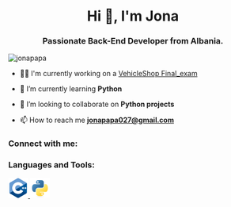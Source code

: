 <h1 align="center">Hi 👋, I'm Jona</h1>
<h3 align="center">Passionate Back-End Developer from Albania.</h3>

<p align="left"> <img src="https://komarev.com/ghpvc/?username=jonapapa&label=Profile%20views&color=0e75b6&style=flat" alt="jonapapa" /> </p>

- 👨‍💻 I'm currently working on a [VehicleShop Final_exam](https://github.com/JonaPapa/VehicleShop#vehicleshop)

- 🌱 I’m currently learning **Python**

- 👯 I’m looking to collaborate on **Python projects**

- 📫 How to reach me **jonapapa027@gmail.com**

<h3 align="left">Connect with me:</h3>
<p align="left">
</p>

<h3 align="left">Languages and Tools:</h3>
<p align="left"> <a href="https://www.w3schools.com/cpp/" target="_blank" rel="noreferrer"> <img src="https://raw.githubusercontent.com/devicons/devicon/master/icons/cplusplus/cplusplus-original.svg" alt="cplusplus" width="40" height="40"/> </a> <a href="https://www.python.org" target="_blank" rel="noreferrer"> <img src="https://raw.githubusercontent.com/devicons/devicon/master/icons/python/python-original.svg" alt="python" width="40" height="40"/> </a> </p>

